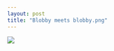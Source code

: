 ```yaml
---
layout: post
title: "Blobby meets blobby.png"
---
```

<img id="img" src=" {{ site.baseurl}}/images/4-07-22-20-Blobby-meets-blobby.png"/>